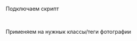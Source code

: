 <p>Подключаем скрипт</p>
<pre>
  <script src="./assets/js/popUpImage.js.js"></script>
</pre>
<p>Применяем на нужнык классы/теги фотографии</p>
<pre>
  <script>const image = new popUpImage('','img');</script>
</pre>
